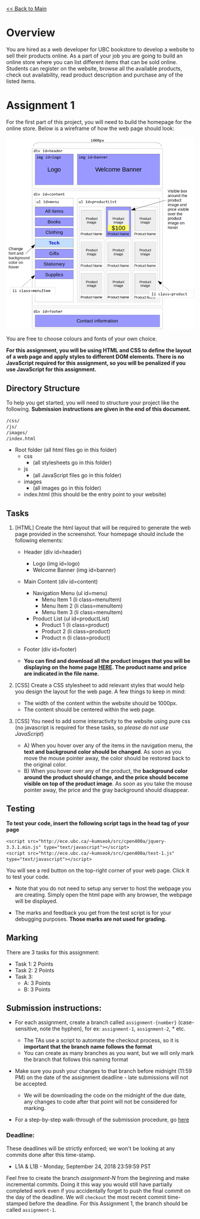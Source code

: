 [<< Back to Main](../README.md)

# Overview

You are hired as a web developer for UBC bookstore to develop a website to sell their products online. As a part of your job you are going to build an online store where you can list different items that can be sold online. Students can register on the website, browse all the available products, check out availability, read product description and purchase any of the listed items.


# Assignment 1

For the first part of this project, you will need to build the homepage for the online store. Below is a wireframe of how the web page should look:

![layout.png](./layout.png?raw=true "Web Page Wireframe")

You are free to choose colours and fonts of your own choice.

**For this assignment, you will be using HTML and CSS to define the layout of a web page and apply styles to different DOM elements. There is no JavaScript required for this assignment, so you will be penalized if you use JavaScript for this assignment.**


## Directory Structure

To help you get started, you will need to structure your project like the following. **Submission instructions are given in the end of this document.**

```
/css/
/js/
/images/
/index.html
```

* Root folder (all html files go in this folder)
  * css
    * (all stylesheets go in this folder)
  * js
    * (all JavaScript files go in this folder)
  * images
    * (all images go in this folder)
  * index.html (this should be the entry point to your website)


## Tasks

1. [HTML] Create the html layout that will be required to generate the web page provided in the screenshot. Your homepage should include the following elements:
    
    * Header (div id=header)
        * Logo (img id=logo)
        * Welcome Banner (img id=banner)
    * Main Content (div id=content)
        * Navigation Menu (ul id=menu)
            * Menu Item 1 (li class=menuItem)
            * Menu Item 2 (li class=menuItem)
            * Menu Item 3 (li class=menuItem)
        * Product List (ul id=productList)
            * Product 1 (li class=product)
            * Product 2 (li class=product)
            * Product n (li class=product)
    * Footer (div id=footer)

    * **You can find and download all the product images that you will be displaying on the home page [HERE](./images/). The product name and price are indicated in the file name.**

2. [CSS] Create a CSS stylesheet to add relevant styles that would help you design the layout for the web page. A few things to keep in mind:
    * The width of the content within the website should be 1000px.
    * The content should be centered within the web page.

3. [CSS] You need to add some interactivity to the website using pure css (no javascript is required for these tasks, so *please do not use JavaScript*)
    * A) When you hover over any of the items in the navigation menu, the **text and background color should be changed**. As soon as you move the mouse pointer away, the color should be restored back to the original color.
    * B) When you hover over any of the product, the **background color around the product should change, and the price should become visible on top of the product image**. As soon as you take the mouse pointer away, the price and the gray background should disappear.


## Testing

**To test your code, insert the following script tags in the head tag of your page**
```
<script src="http://ece.ubc.ca/~kumseok/src/cpen400a/jquery-3.3.1.min.js" type="text/javascript"></script>
<script src="http://ece.ubc.ca/~kumseok/src/cpen400a/test-1.js" type="text/javascript"></script>
```
You will see a red button on the top-right corner of your web page. Click it to test your code.

* Note that you do not need to setup any server to host the webpage you are creating. Simply open the html pape with any browser, the webpage will be displayed.

* The marks and feedback you get from the test script is for your debugging purposes. **Those marks are not used for grading.**


## Marking

There are 3 tasks for this assignment:
* Task 1: 2 Points
* Task 2: 2 Points
* Task 3:
  * A: 3 Points
  * B: 3 Points


## Submission instructions:

* For each assignment, create a branch called `assignment-{number}` (case-sensitive, note the hyphen), for ex: `assignment-1`, `assignment-2`, * etc.
    * The TAs use a script to automate the checkout process, so it is **important that the branch name follows the format**
    * You can create as many branches as you want, but we will only mark the branch that follows this naming format
* Make sure you push your changes to that branch before midnight (11:59 PM) on the date of the assignment deadline - late submissions will not be accepted.
    * We will be downloading the code on the midnight of the due date, any changes to code after that point will not be considered for marking.

* For a step-by-step walk-through of the submission procedure, go [here](../tutorials/git-setup.md)


### Deadline:

These deadlines will be strictly enforced; we won't be looking at any commits done after this time-stamp.

* L1A & L1B - Monday, September 24, 2018 23:59:59 PST

Feel free to create the branch *assignment-N* from the beginning and make incremental commits. Doing it this way you would still have partially completed work even if you accidentally forget to push the final commit on the day of the deadline. We will `checkout` the most recent commit time-stamped before the deadline. For this Assignment 1, the branch should be called `assignment-1`.
